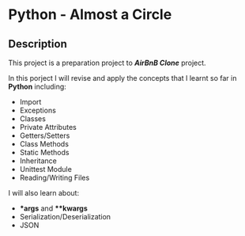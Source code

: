 # Python - Almost a Circle
## Description
This project is a preparation project to ***AirBnB Clone*** project.

In this porject I will revise and apply the concepts that I learnt so
far in **Python** including:
* Import
* Exceptions
* Classes
* Private Attributes
* Getters/Setters
* Class Methods
* Static Methods
* Inheritance
* Unittest Module
* Reading/Writing Files

I will also learn about:

* **\*args** and **\*\*kwargs**
* Serialization/Deserialization
* JSON
